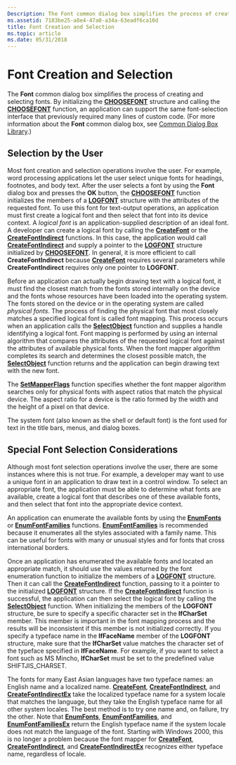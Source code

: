 ```yaml
---
Description: The Font common dialog box simplifies the process of creating and selecting fonts.
ms.assetid: 7183be25-a8e4-47a0-a34a-63eadf6ca10d
title: Font Creation and Selection
ms.topic: article
ms.date: 05/31/2018
---
```


# Font Creation and Selection

The **Font** common dialog box simplifies the process of creating and selecting fonts. By initializing the [**CHOOSEFONT**](/windows/win32/api/commdlg/ns-commdlg-choosefonta) structure and calling the [**CHOOSEFONT**](/windows/win32/api/commdlg/ns-commdlg-choosefonta) function, an application can support the same font-selection interface that previously required many lines of custom code. (For more information about the **Font** common dialog box, see [Common Dialog Box Library](../dlgbox/common-dialog-box-library.md).)

## Selection by the User

Most font creation and selection operations involve the user. For example, word processing applications let the user select unique fonts for headings, footnotes, and body text. After the user selects a font by using the **Font** dialog box and presses the **OK** button, the [**CHOOSEFONT**](/windows/win32/api/commdlg/ns-commdlg-choosefonta) function initializes the members of a [**LOGFONT**](/windows/win32/api/wingdi/ns-wingdi-logfonta) structure with the attributes of the requested font. To use this font for text-output operations, an application must first create a logical font and then select that font into its device context. A *logical font* is an application-supplied description of an ideal font. A developer can create a logical font by calling the [**CreateFont**](/windows/desktop/api/Wingdi/nf-wingdi-createfonta) or the [**CreateFontIndirect**](/windows/desktop/api/Wingdi/nf-wingdi-createfontindirecta) functions. In this case, the application would call [**CreateFontIndirect**](/windows/win32/api/wingdi/nf-wingdi-createfontindirecta) and supply a pointer to the [**LOGFONT**](/windows/win32/api/wingdi/ns-wingdi-logfonta) structure initialized by [**CHOOSEFONT**](/windows/win32/api/commdlg/ns-commdlg-choosefonta). In general, it is more efficient to call **CreateFontIndirect** because [**CreateFont**](/windows/win32/api/wingdi/nf-wingdi-createfonta) requires several parameters while **CreateFontIndirect** requires only one pointer to **LOGFONT**.

Before an application can actually begin drawing text with a logical font, it must find the closest match from the fonts stored internally on the device and the fonts whose resources have been loaded into the operating system. The fonts stored on the device or in the operating system are called *physical fonts*. The process of finding the physical font that most closely matches a specified logical font is called font mapping. This process occurs when an application calls the [**SelectObject**](/windows/desktop/api/Wingdi/nf-wingdi-selectobject) function and supplies a handle identifying a logical font. Font mapping is performed by using an internal algorithm that compares the attributes of the requested logical font against the attributes of available physical fonts. When the font mapper algorithm completes its search and determines the closest possible match, the [**SelectObject**](/windows/win32/api/wingdi/nf-wingdi-selectobject) function returns and the application can begin drawing text with the new font.

The [**SetMapperFlags**](/windows/desktop/api/Wingdi/nf-wingdi-setmapperflags) function specifies whether the font mapper algorithm searches only for physical fonts with aspect ratios that match the physical device. The aspect ratio for a device is the ratio formed by the width and the height of a pixel on that device.

The system font (also known as the shell or default font) is the font used for text in the title bars, menus, and dialog boxes.

## Special Font Selection Considerations

Although most font selection operations involve the user, there are some instances where this is not true. For example, a developer may want to use a unique font in an application to draw text in a control window. To select an appropriate font, the application must be able to determine what fonts are available, create a logical font that describes one of these available fonts, and then select that font into the appropriate device context.

An application can enumerate the available fonts by using the [**EnumFonts**](/windows/desktop/api/Wingdi/nf-wingdi-enumfontsa) or [**EnumFontFamilies**](/windows/desktop/api/Wingdi/nf-wingdi-enumfontfamiliesa) functions. [**EnumFontFamilies**](/windows/win32/api/wingdi/nf-wingdi-enumfontfamiliesa) is recommended because it enumerates all the styles associated with a family name. This can be useful for fonts with many or unusual styles and for fonts that cross international borders.

Once an application has enumerated the available fonts and located an appropriate match, it should use the values returned by the font enumeration function to initialize the members of a [**LOGFONT**](/windows/win32/api/wingdi/ns-wingdi-logfonta) structure. Then it can call the [**CreateFontIndirect**](/windows/desktop/api/Wingdi/nf-wingdi-createfontindirecta) function, passing to it a pointer to the initialized [**LOGFONT**](/windows/win32/api/wingdi/ns-wingdi-logfonta) structure. If the [**CreateFontIndirect**](/windows/win32/api/wingdi/nf-wingdi-createfontindirecta) function is successful, the application can then select the logical font by calling the [**SelectObject**](/windows/desktop/api/Wingdi/nf-wingdi-selectobject) function. When initializing the members of the **LOGFONT** structure, be sure to specify a specific character set in the **lfCharSet** member. This member is important in the font mapping process and the results will be inconsistent if this member is not initialized correctly. If you specify a typeface name in the **lfFaceName** member of the **LOGFONT** structure, make sure that the **lfCharSet** value matches the character set of the typeface specified in **lfFaceName**. For example, if you want to select a font such as MS Mincho, **lfCharSet** must be set to the predefined value SHIFTJIS\_CHARSET.

The fonts for many East Asian languages have two typeface names: an English name and a localized name. [**CreateFont**](/windows/desktop/api/Wingdi/nf-wingdi-createfonta), [**CreateFontIndirect**](/windows/desktop/api/Wingdi/nf-wingdi-createfontindirecta), and [**CreateFontIndirectEx**](/windows/desktop/api/Wingdi/nf-wingdi-createfontindirectexa) take the localized typeface name for a system locale that matches the language, but they take the English typeface name for all other system locales. The best method is to try one name and, on failure, try the other. Note that [**EnumFonts**](/windows/win32/api/wingdi/nf-wingdi-enumfontsa), [**EnumFontFamilies**](/windows/win32/api/wingdi/nf-wingdi-enumfontfamiliesa), and [**EnumFontFamiliesEx**](/windows/desktop/api/Wingdi/nf-wingdi-enumfontfamiliesexa) return the English typeface name if the system locale does not match the language of the font. Starting with Windows 2000, this is no longer a problem because the font mapper for [**CreateFont**](/windows/win32/api/wingdi/nf-wingdi-createfonta), [**CreateFontIndirect**](/windows/win32/api/wingdi/nf-wingdi-createfontindirecta), and [**CreateFontIndirectEx**](/windows/win32/api/wingdi/nf-wingdi-createfontindirectexa) recognizes either typeface name, regardless of locale.

 

 